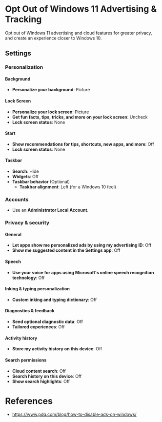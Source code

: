 # Opt Out of Windows 11 Advertising & Tracking

Opt out of Windows 11 advertising and cloud features for greater privacy, and create an experience
closer to Windows 10.

## Settings

### Personalization

#### Background

- **Personalize your background**: Picture

#### Lock Screen

- **Personalize your lock screen**: Picture
- **Get fun facts, tips, tricks, and more on your lock screen**: Uncheck
- **Lock screen status**: None

#### Start

- **Show recommendations for tips, shortcuts, new apps, and more**: Off
- **Lock screen status**: None

#### Taskbar

- **Search**: Hide
- **Widgets**: Off
- **Taskbar behavior** (Optional)
  - **Taskbar alignment**: Left (for a Windows 10 feel) 

### Accounts

- Use an **Administrator Local Account**.

### Privacy & security

#### General

- **Let apps show me personalized ads by using my advertising ID**: Off
- **Show me suggested content in the Settings app**: Off

#### Speech

- **Use your voice for apps using Microsoft's online speech recognition technology**: Off

#### Inking & typing personalization

- **Custom inking and typing dictionary**: Off

#### Diagnostics & feedback

- **Send optional diagnostic data**: Off
- **Tailored experiences**: Off

#### Activity history

- **Store my activity history on this device**: Off

#### Search permissions

- **Cloud content search**: Off
- **Search history on this device**: Off
- **Show search highlights**: Off

# References

- <https://www.pdq.com/blog/how-to-disable-ads-on-windows/>
